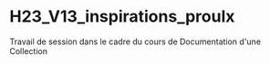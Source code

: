 # H23_V13_inspirations_proulx
Travail de session dans le cadre du cours de Documentation d'une Collection
